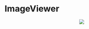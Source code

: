 # ImageViewer

<p align="center">
  <img src="https://github.com/3lvis/Viewer/raw/master/GitHub/focus.gif"/>
</p>